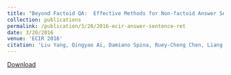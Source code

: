 ```yaml
---
title: "Beyond Factoid QA:  Effective Methods for Non-factoid Answer Sentence Retrieval"
collection: publications
permalink: /publication/3/20/2016-ecir-answer-sentence-ret
date: 3/20/2016
venue: 'ECIR 2016'
citation: 'Liu Yang, Qingyao Ai, Damiano Spina, Ruey-Cheng Chen, Liang Pang, W. Bruce Croft, Jiafeng Guo and Falk Scholer. Beyond Factoid QA:  Effective Methods for Non-factoid Answer Sentence Retrieval. In Proceedings of  the 38th European Conference on Information Retrieval (ECIR 2016), Padova, Italy, March 20-23, 2016. Full Oral Paper. Acceptance rate = 21%.'
---
```


<a href='http://maroo.cs.umass.edu/pub/web/getpdf.php?id=1195'>Download</a>
